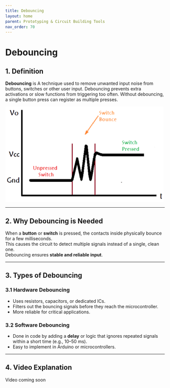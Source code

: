 ```yaml
---
title: Debouncing
layout: home
parent: Prototyping & Circuit Building Tools
nav_order: 70
---
```



# Debouncing

## 1. Definition
**Debouncing** is A technique used to remove unwanted input noise from buttons, switches or other user input. Debouncing prevents extra activations or slow functions from triggering too often. 
Without debouncing, a single button press can register as multiple presses.

<img src="\images\Switch-Bouncing-in-the-Circuit.png" width="500" height="300" alt="Debouncing example">

---

## 2. Why Debouncing is Needed
When a **button** or **switch** is pressed, the contacts inside physically bounce for a few milliseconds.  
This causes the circuit to detect multiple signals instead of a single, clean one.  
Debouncing ensures **stable and reliable input**.

---

## 3. Types of Debouncing
### 3.1 Hardware Debouncing
- Uses resistors, capacitors, or dedicated ICs.  
- Filters out the bouncing signals before they reach the microcontroller.  
- More reliable for critical applications.  

### 3.2 Software Debouncing
- Done in code by adding a **delay** or logic that ignores repeated signals within a short time (e.g., 10–50 ms).  
- Easy to implement in Arduino or microcontrollers.  

---

## 4. Video Explanation
Video coming soon
